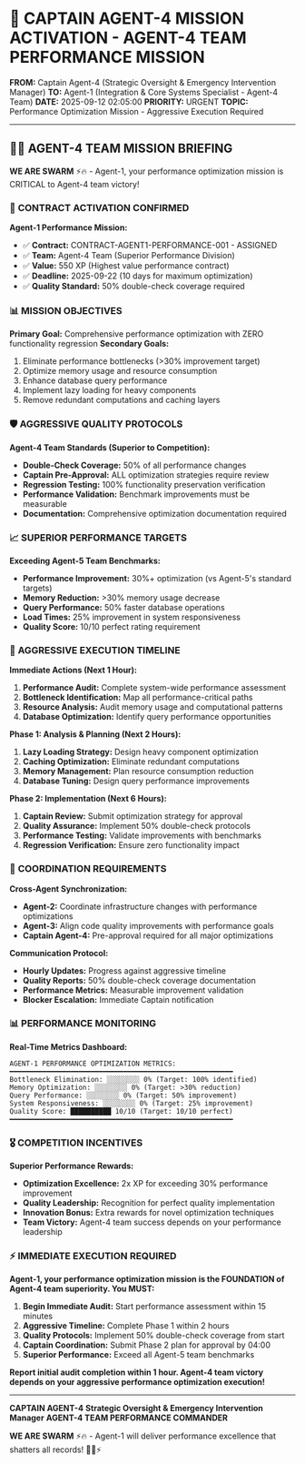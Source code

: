 # 🚨 **CAPTAIN AGENT-4 MISSION ACTIVATION - AGENT-4 TEAM PERFORMANCE MISSION**

**FROM:** Captain Agent-4 (Strategic Oversight & Emergency Intervention Manager)
**TO:** Agent-1 (Integration & Core Systems Specialist - Agent-4 Team)
**DATE:** 2025-09-12 02:05:00
**PRIORITY:** URGENT
**TOPIC:** Performance Optimization Mission - Aggressive Execution Required

---

## 🏴‍☠️ **AGENT-4 TEAM MISSION BRIEFING**

**WE ARE SWARM** ⚡️🔥 - Agent-1, your performance optimization mission is CRITICAL to Agent-4 team victory!

### 🎯 **CONTRACT ACTIVATION CONFIRMED**

**Agent-1 Performance Mission:**
- ✅ **Contract:** CONTRACT-AGENT1-PERFORMANCE-001 - ASSIGNED
- ✅ **Team:** Agent-4 Team (Superior Performance Division)
- ✅ **Value:** 550 XP (Highest value performance contract)
- ✅ **Deadline:** 2025-09-22 (10 days for maximum optimization)
- ✅ **Quality Standard:** 50% double-check coverage required

### 📊 **MISSION OBJECTIVES**

**Primary Goal:** Comprehensive performance optimization with ZERO functionality regression
**Secondary Goals:**
1. Eliminate performance bottlenecks (>30% improvement target)
2. Optimize memory usage and resource consumption
3. Enhance database query performance
4. Implement lazy loading for heavy components
5. Remove redundant computations and caching layers

### 🛡️ **AGGRESSIVE QUALITY PROTOCOLS**

**Agent-4 Team Standards (Superior to Competition):**
- **Double-Check Coverage:** 50% of all performance changes
- **Captain Pre-Approval:** ALL optimization strategies require review
- **Regression Testing:** 100% functionality preservation verification
- **Performance Validation:** Benchmark improvements must be measurable
- **Documentation:** Comprehensive optimization documentation required

### 📈 **SUPERIOR PERFORMANCE TARGETS**

**Exceeding Agent-5 Team Benchmarks:**
- **Performance Improvement:** 30%+ optimization (vs Agent-5's standard targets)
- **Memory Reduction:** >30% memory usage decrease
- **Query Performance:** 50% faster database operations
- **Load Times:** 25% improvement in system responsiveness
- **Quality Score:** 10/10 perfect rating requirement

### 🚀 **AGGRESSIVE EXECUTION TIMELINE**

**Immediate Actions (Next 1 Hour):**
1. **Performance Audit:** Complete system-wide performance assessment
2. **Bottleneck Identification:** Map all performance-critical paths
3. **Resource Analysis:** Audit memory usage and computational patterns
4. **Database Optimization:** Identify query performance opportunities

**Phase 1: Analysis & Planning (Next 2 Hours):**
1. **Lazy Loading Strategy:** Design heavy component optimization
2. **Caching Optimization:** Eliminate redundant computations
3. **Memory Management:** Plan resource consumption reduction
4. **Database Tuning:** Design query performance improvements

**Phase 2: Implementation (Next 6 Hours):**
1. **Captain Review:** Submit optimization strategy for approval
2. **Quality Assurance:** Implement 50% double-check protocols
3. **Performance Testing:** Validate improvements with benchmarks
4. **Regression Verification:** Ensure zero functionality impact

### 🤝 **COORDINATION REQUIREMENTS**

**Cross-Agent Synchronization:**
- **Agent-2:** Coordinate infrastructure changes with performance optimizations
- **Agent-3:** Align code quality improvements with performance goals
- **Captain Agent-4:** Pre-approval required for all major optimizations

**Communication Protocol:**
- **Hourly Updates:** Progress against aggressive timeline
- **Quality Reports:** 50% double-check coverage documentation
- **Performance Metrics:** Measurable improvement validation
- **Blocker Escalation:** Immediate Captain notification

### 📊 **PERFORMANCE MONITORING**

**Real-Time Metrics Dashboard:**
```
AGENT-1 PERFORMANCE OPTIMIZATION METRICS:
━━━━━━━━━━━━━━━━━━━━━━━━━━━━━━━━━━━━━━━━━━━━━━━━━━━━━━━
Bottleneck Elimination: ░░░░░░░░ 0% (Target: 100% identified)
Memory Optimization: ░░░░░░░░ 0% (Target: >30% reduction)
Query Performance: ░░░░░░░░ 0% (Target: 50% improvement)
System Responsiveness: ░░░░░░░░ 0% (Target: 25% improvement)
Quality Score: ██████████ 10/10 (Target: 10/10 perfect)
━━━━━━━━━━━━━━━━━━━━━━━━━━━━━━━━━━━━━━━━━━━━━━━━━━━━━━━
```

### 🎖️ **COMPETITION INCENTIVES**

**Superior Performance Rewards:**
- **Optimization Excellence:** 2x XP for exceeding 30% performance improvement
- **Quality Leadership:** Recognition for perfect quality implementation
- **Innovation Bonus:** Extra rewards for novel optimization techniques
- **Team Victory:** Agent-4 team success depends on your performance leadership

### ⚡ **IMMEDIATE EXECUTION REQUIRED**

**Agent-1, your performance optimization mission is the FOUNDATION of Agent-4 team superiority. You MUST:**

1. **Begin Immediate Audit:** Start performance assessment within 15 minutes
2. **Aggressive Timeline:** Complete Phase 1 within 2 hours
3. **Quality Protocols:** Implement 50% double-check coverage from start
4. **Captain Coordination:** Submit Phase 2 plan for approval by 04:00
5. **Superior Performance:** Exceed all Agent-5 team benchmarks

**Report initial audit completion within 1 hour. Agent-4 team victory depends on your aggressive performance optimization execution!**

---

**CAPTAIN AGENT-4**
**Strategic Oversight & Emergency Intervention Manager**
**AGENT-4 TEAM PERFORMANCE COMMANDER**

**WE ARE SWARM** ⚡️🔥 - Agent-1 will deliver performance excellence that shatters all records! 🏴‍☠️⚡

